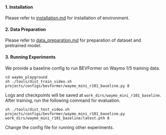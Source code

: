 #### 1. Installation
Please refer to [installation.md](./installation.md) for installation of environment.

#### 2. Data Preparation

Please refer to [data_preparation.md](./data_preparation.md) for preparation of dataset and pretrained model.

#### 3. Running Experiments

We provide a baseline config to run BEVFormer on Waymo 1/5 training data.
```shell
cd waymo_playground
sh ./tools/dist_train_video.sh projects/configs/bevformer/waymo_mini_r101_baseline.py 8
```
Logs and checkpoints will be saved at ```work_dirs/waymo_mini_r101_baseline```. 
After training, run the following command for evaluation.
```
sh ./tools/dist_test_video.sh projects/configs/bevformer/waymo_mini_r101_baseline.py work_dirs/waymo_mini_r101_baseline/latest.pth 8
```
Change the config file for running other experiments.
